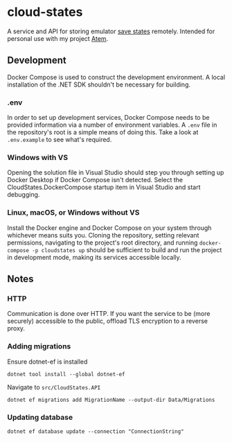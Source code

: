 # cloud-states

A service and API for storing emulator [save states](https://en.wiktionary.org/wiki/savestate) remotely. Intended for personal use with my project [Atem](https://github.com/tyler-m/atem).

## Development
Docker Compose is used to construct the development environment. A local installation of the .NET SDK shouldn't be necessary for building.

### .env
In order to set up development services, Docker Compose needs to be provided information via a number of environment variables. A `.env` file in the repository's root is a simple means of doing this. Take a look at `.env.example` to see what's required.

### Windows with VS
Opening the solution file in Visual Studio should step you through setting up Docker Desktop if Docker Compose isn't detected. Select the CloudStates.DockerCompose startup item in Visual Studio and start debugging.

### Linux, macOS, or Windows without VS
Install the Docker engine and Docker Compose on your system through whichever means suits you. Cloning the repository, setting relevant permissions, navigating to the project's root directory, and running `docker-compose -p cloudstates up` should be sufficient to build and run the project in development mode, making its services accessible locally. 

## Notes
### HTTP
Communication is done over HTTP. If you want the service to be (more securely) accessible to the public, offload TLS encryption to a reverse proxy.

### Adding migrations
Ensure dotnet-ef is installed

`dotnet tool install --global dotnet-ef`

Navigate to `src/CloudStates.API`

`dotnet ef migrations add MigrationName --output-dir Data/Migrations`

### Updating database
`dotnet ef database update --connection "ConnectionString"`